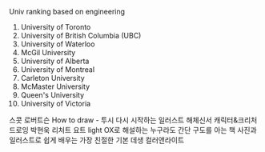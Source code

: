 Univ ranking based on engineering

1. University of Toronto
2. University of British Columbia (UBC)
3. University of Waterloo
4. McGil University
5. University of Alberta
6. University of Montreal
7. Carleton University
7. McMaster University
9. Queen's University
9. University of Victoria


스콧 로버트슨 How to draw - 투시
다시 시작하는 일러스트 해체신서
캐릭터&크리처 드로잉 박현욱
리처트 요트 light
OX로 해설하는 누구라도 간단 구도를 아는 책
사진과 일러스트로 쉽게 배우는 가장 친절한 기본 데생
컬러앤라이트
